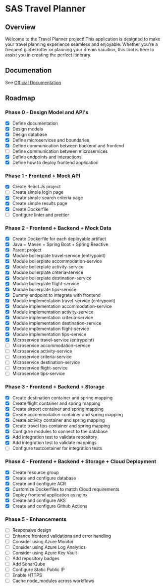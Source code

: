 # SAS Travel Planner

## Overview

Welcome to the Travel Planner project! This application is designed to make your travel planning experience seamless and enjoyable. Whether you're a frequent globetrotter or planning your dream vacation, this tool is here to assist you in creating the perfect itinerary.

## Documenation

See [Official Documentation](../main/docs/README.md)

## Roadmap

### Phase 0 - Design Model and API's
- [x] Define documentation
- [x] Design models
- [x] Design database
- [x] Define microservices and boundaries
- [x] Define communication between backend and frontend
- [ ] Define communication between microservices
- [x] Define endpoints and interactions
- [x] Define how to deploy frontend application 

### Phase 1 - Frontend + Mock API
- [x] Create React.Js project
- [ ] Create simple login page
- [x] Create simple search criteria page
- [x] Create simple results page
- [x] Create Dockerfile 
- [ ] Configure linter and prettier

### Phase 2 - Frontend + Backend + Mock Data
- [x] Create Dockerfile for each deployable artifact
- [x] Java + Maven + Spring Boot + Spring Reactive
- [x] Parent project
- [x] Module boilerplate travel-service (entrypoint)
- [x] Module boilerplate accommodation-service
- [x] Module boilerplate activity-service
- [x] Module boilerplate criteria-service
- [x] Module boilerplate destination-service
- [x] Module boilerplate flight-service
- [x] Module boilerplate tips-service
- [x] Dummy endpoint to integrate with frontend
- [x] Module implementation travel-service (entrypoint)
- [x] Module implementation accommodation-service
- [x] Module implementation activity-service
- [x] Module implementation criteria-service
- [x] Module implementation destination-service
- [x] Module implementation flight-service
- [x] Module implementation tips-service
- [x] Microservice travel-service (entrypoint)
- [ ] Microservice accommodation-service
- [ ] Microservice activity-service
- [ ] Microservice criteria-service
- [ ] Microservice destination-service
- [ ] Microservice flight-service
- [ ] Microservice tips-service

### Phase 3 - Frontend + Backend + Storage
- [x] Create destination container and spring mapping
- [x] Create flight container and spring mapping
- [x] Create airport container and spring mapping
- [x] Create accommodation container and spring mapping
- [x] Create activity container and spring mapping
- [x] Create travel tips container and spring mapping
- [x] Configure modules to connect to the database
- [x] Add integration test to validate repository
- [x] Add integration test to validate mappings
- [ ] Configure testcontainer for integration tests

### Phase 4 - Frontend + Backend + Storage + Cloud Deployment
- [x] Create resource group 
- [x] Create and configure database
- [x] Create and configure ACR
- [x] Customize Dockerfiles to match Cloud requirements
- [x] Deploy frontend application as nginx
- [x] Create and configure AKS 
- [x] Create and configure Github Actions

### Phase 5 - Enhancements
- [ ] Responsive design
- [ ] Enhance frontend validations and error handling
- [ ] Consider using Azure Monitor
- [ ] Consider using Azure Log Analytics
- [ ] Consider using Azure Key Vault
- [ ] Add repository badges
- [ ] Add SonarQube
- [ ] Configure Static Public IP
- [ ] Enable HTTPS
- [ ] Cache node_modules across workflows